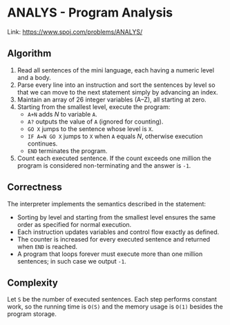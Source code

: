 # ANALYS - Program Analysis

Link: https://www.spoj.com/problems/ANALYS/

## Algorithm

1. Read all sentences of the mini language, each having a numeric level and a body.
2. Parse every line into an instruction and sort the sentences by level so that we can
   move to the next statement simply by advancing an index.
3. Maintain an array of 26 integer variables (A–Z), all starting at zero.
4. Starting from the smallest level, execute the program:
   - `A+N` adds *N* to variable `A`.
   - `A?` outputs the value of `A` (ignored for counting).
   - `GO X` jumps to the sentence whose level is `X`.
   - `IF A=N GO X` jumps to `X` when `A` equals *N*, otherwise execution continues.
   - `END` terminates the program.
5. Count each executed sentence. If the count exceeds one million the program is
   considered non-terminating and the answer is `-1`.

## Correctness

The interpreter implements the semantics described in the statement:
- Sorting by level and starting from the smallest level ensures the same order as
  specified for normal execution.
- Each instruction updates variables and control flow exactly as defined.
- The counter is increased for every executed sentence and returned when `END` is
  reached.
- A program that loops forever must execute more than one million sentences; in such
  case we output `-1`.

## Complexity

Let `S` be the number of executed sentences. Each step performs constant work,
so the running time is `O(S)` and the memory usage is `O(1)` besides the program
storage.
